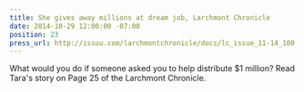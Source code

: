 ```yaml
---
title: She gives away millions at dream job, Larchmont Chronicle
date: 2014-10-29 12:00:00 -07:00
position: 23
press_url: http://issuu.com/larchmontchronicle/docs/lc_issue_11-14_100
---
```


What would you do if someone asked you to help distribute $1 million? Read Tara's story on Page 25 of the Larchmont Chronicle.
